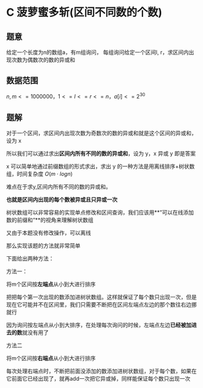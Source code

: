 # C 菠萝蜜多斩(区间不同数的个数)



## 题意

给定一个长度为n的数组a，有m组询问， 每组询问给定一个区间l, r，求区间内出现次数为偶数次的数的异或和

## 	数据范围

$n,m <= 1000000，1 <= l <= r <= n，a[i] <= 2^{30}$

## 题解



对于一个区间，求区间内出现次数为奇数次的数的异或和就是这个区间的异或和，设为 x

所以我们可以通过求出**区间内所有不同的数的异或和**，设为 y，x 异或 y 即是答案

x 可以简单地通过前缀数组的形式求出，求出 y 的一种方法是用离线排序+树状数组，时间复杂度 $O( m\cdot log n )$

难点在于求y,区间内所有不同的数的异或和。

**也就是区间内出现的每个数被异或且只异或一次**

树状数组可以非常容易的实现单点修改和区间查询，我们应该用**”可以在线添加数的前缀和“**的视角来理解树状数组

又由于本题没有修改操作，可以离线

那么实现该题的方法就非常简单

下面给出两种方法：

方法一：

将m个区间按**左端点**从小到大进行排序

把把每个第一次出现的数添加进树状数组。这样就保证了每个数只出现一次，但是现在它可能并不在区间里，我们只需要不断把在区间左端点左边的那个数往右边挪就行

因为询问按左端点从小到大排序，在处理每次询问的时候，左端点左边**已经被加进去的数**就没有用了

方法二

将m个区间按**右端点**从小到大进行排序

每次处理右端点时，不断把前面没添加的数添加进树状数组，对于每个数，如果在它前面它已经出现了，就再add一次把它异或掉，同样能保证每个数只出现一次

#### 



